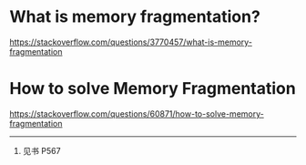 # What is memory fragmentation?

https://stackoverflow.com/questions/3770457/what-is-memory-fragmentation

# How to solve Memory Fragmentation

https://stackoverflow.com/questions/60871/how-to-solve-memory-fragmentation

---
1. 见书 P567
